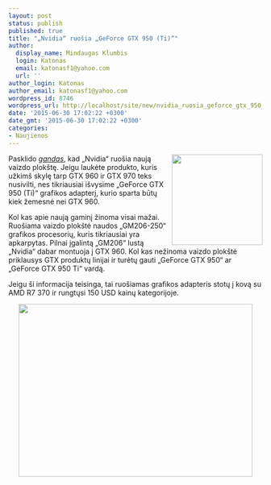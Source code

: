 ```yaml
---
layout: post
status: publish
published: true
title: "„Nvidia“ ruošia „GeForce GTX 950 (Ti)“"
author:
  display_name: Mindaugas Klumbis
  login: Katonas
  email: katonasf1@yahoo.com
  url: ''
author_login: Katonas
author_email: katonasf1@yahoo.com
wordpress_id: 8746
wordpress_url: http://localhost/site/new/nvidia_ruosia_geforce_gtx_950_ti/
date: '2015-06-30 17:02:22 +0300'
date_gmt: '2015-06-30 17:02:22 +0300'
categories:
- Naujienos
---
```

<p>
	<img alt="" src="http://technews.lt/userfiles/GM206-GPU-Close-Up.png" style="width: 180px; height: 180px; float: right;" />Pasklido <em><a href="http://videocardz.com/56984/nvidia-preparing-geforce-gtx-950-ti">gandas</a></em>, kad &bdquo;Nvidia&ldquo; ruo&scaron;ia naują vaizdo plok&scaron;tę. Jeigu laukėte produkto, kuris užkim&scaron; skylę tarp GTX 960 ir GTX 970 teks nusivilti, nes tikriausiai i&scaron;vysime &bdquo;GeForce GTX 950 (Ti)&ldquo; grafikos adapterį, kurio sparta būtų kiek žemesnė nei GTX 960.</p>
<p>
	Kol kas apie naują gaminį žinoma visai mažai. Ruo&scaron;iama vaizdo plok&scaron;tė naudos &bdquo;GM206-250&ldquo; grafikos procesorių, kuris tikriausiai yra apkarpytas. Pilnai įgalintą &bdquo;GM206&ldquo; lustą &bdquo;Nvidia&ldquo; dabar montuoja į GTX 960. Kol kas nežinoma vaizdo plok&scaron;tė priklausys GTX produktų linijai ir turėtų gauti &bdquo;GeForce GTX 950&ldquo; ar &bdquo;GeForce GTX 950 Ti&ldquo; vardą.</p>
<p>
	Jeigu &scaron;i informacija teisinga, tai ruo&scaron;iamas grafikos adapteris stotų į kovą su AMD R7 370 ir rungtųsi 150 USD kainų kategorijoje.</p>
<p style="text-align: center;">
	<a href="http://technews.lt/userfiles/900 vs 300.JPG"><img alt="" src="http://technews.lt/userfiles/900 vs 300.JPG" style="width: 464px; height: 343px;" /></a></p>
